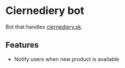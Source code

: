 # Ciernediery bot

Bot that handles [ciernediery.sk](https://eshop.ciernediery.sk).
## Features

- Notify users when new product is available
